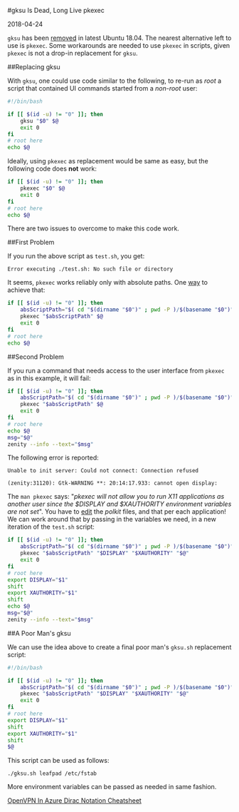 
#gksu Is Dead, Long Live pkexec

2018-04-24

<!--- tags: linux -->

`gksu` has been [removed](https://jeremy.bicha.net/2018/04/18/gksu-removed-from-ubuntu/) in latest Ubuntu 18.04. The nearest alternative left to use is `pkexec`. Some workarounds are needed to use `pkexec` in scripts, given `pkexec` is not a drop-in replacement for `gksu`.

##Replacing gksu

With `gksu`, one could use code similar to the following, to re-run as *root* a script that contained UI commands started from a *non-root* user: 

```bash
#!/bin/bash

if [[ $(id -u) != "0" ]]; then
    gksu "$0" $@
    exit 0
fi
# root here
echo $@
```

Ideally, using `pkexec` as replacement would be same as easy, but the following code does **not** work:

```bash
if [[ $(id -u) != "0" ]]; then
    pkexec "$0" $@
    exit 0
fi
# root here
echo $@
```

There are two issues to overcome to make this code work.

##First Problem

If you run the above script as `test.sh`, you get:

```
Error executing ./test.sh: No such file or directory
```

It seems, `pkexec` works reliably only with absolute paths. One [way](https://stackoverflow.com/questions/4774054/reliable-way-for-a-bash-script-to-get-the-full-path-to-itself) to achieve that:

```bash
if [[ $(id -u) != "0" ]]; then
    absScriptPath="$( cd "$(dirname "$0")" ; pwd -P )/$(basename "$0")"
    pkexec "$absScriptPath" $@
    exit 0
fi
# root here
echo $@
```

##Second Problem

If you run a command that needs access to the user interface from `pkexec` as in this example, it will fail:

```bash
if [[ $(id -u) != "0" ]]; then
    absScriptPath="$( cd "$(dirname "$0")" ; pwd -P )/$(basename "$0")"
    pkexec "$absScriptPath" $@
    exit 0
fi
# root here
echo $@
msg="$@"
zenity --info --text="$msg"
```

The following error is reported:

```
Unable to init server: Could not connect: Connection refused

(zenity:31120): Gtk-WARNING **: 20:14:17.933: cannot open display:
```

The `man pkexec` says: "*pkexec will not allow you to run X11 applications as another user since the $DISPLAY and $XAUTHORITY environment variables are not set*". You have to [edit](https://unix.stackexchange.com/questions/203136/how-do-i-run-gui-applications-as-root-by-using-pkexec) the *polkit* files, and that per each application! We can work around that by passing in the variables we need, in a new iteration of the `test.sh` script:

```bash
if [[ $(id -u) != "0" ]]; then
    absScriptPath="$( cd "$(dirname "$0")" ; pwd -P )/$(basename "$0")"
    pkexec "$absScriptPath" "$DISPLAY" "$XAUTHORITY" "$@"
    exit 0
fi
# root here
export DISPLAY="$1"
shift
export XAUTHORITY="$1"
shift
echo $@
msg="$@"
zenity --info --text="$msg"
```

##A Poor Man's gksu

We can use the idea above to create a final poor man's `gksu.sh` replacement script:

```bash
#!/bin/bash

if [[ $(id -u) != "0" ]]; then
    absScriptPath="$( cd "$(dirname "$0")" ; pwd -P )/$(basename "$0")"
    pkexec "$absScriptPath" "$DISPLAY" "$XAUTHORITY" "$@"
    exit 0
fi
# root here
export DISPLAY="$1"
shift
export XAUTHORITY="$1"
shift
$@
```

This script can be used as follows:

```
./gksu.sh leafpad /etc/fstab
```

More environment variables can be passed as needed in same fashion.

<ins class='nfooter'><a rel='prev' id='fprev' href='#blog/2018/2018-04-25-OpenVPN-In-Azure.md'>OpenVPN In Azure</a> <a rel='next' id='fnext' href='#blog/2018/2018-01-27-Dirac-Notation-Cheatsheet.md'>Dirac Notation Cheatsheet</a></ins>
